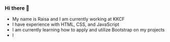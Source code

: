 ### Hi there 👋

- My name is Raisa and I am currently working at KKCF
- I have experience with HTML, CSS, and JavaScript
- I am currently learning how to apply and utilize Bootstrap on my projects
- I 
<!--
**raisamehrin41/raisamehrin41** is a ✨ _special_ ✨ repository because its `README.md` (this file) appears on your GitHub profile.

Here are some ideas to get you started:

- 🔭 I’m currently working on ...
- 🌱 I’m currently learning ...
- 👯 I’m looking to collaborate on ...
- 🤔 I’m looking for help with ...
- 💬 Ask me about ...
- 📫 How to reach me: ...
- 😄 Pronouns: ...
- ⚡ Fun fact: ...
-->

